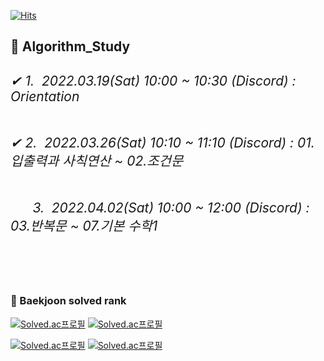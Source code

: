 [![Hits](https://hits.seeyoufarm.com/api/count/incr/badge.svg?url=https://github.com/leechun1095/Algorithm_Study&count_bg=%233DBCC8&title_bg=%23555555&icon=&icon_color=%23E7E7E7&title=hits&edge_flat=false)](https://hits.seeyoufarm.com)

<h2>👋 Algorithm_Study<h2>
<div>
  <h6>✔&nbsp;1.&nbsp;&nbsp;2022.03.19(Sat) 10:00 ~ 10:30 (Discord) : Orientation</h6>
  <h6>✔&nbsp;2.&nbsp;&nbsp;2022.03.26(Sat) 10:10 ~ 11:10 (Discord) : 01.입출력과 사칙연산 ~ 02.조건문 </h6>
  <h6>&nbsp;&nbsp;&nbsp;&nbsp;&nbsp;&nbsp;3.&nbsp;&nbsp;2022.04.02(Sat) 10:00 ~ 12:00 (Discord) : 03.반복문 ~ 07.기본 수학1 </h6>
</div>
<br>

<h3>🏅 Baekjoon solved rank</h3>

[![Solved.ac프로필](http://mazassumnida.wtf/api/v2/generate_badge?boj=skgml0)](https://solved.ac/skgml0) [![Solved.ac프로필](http://mazassumnida.wtf/api/v2/generate_badge?boj=ldy0956)](https://solved.ac/ldy0956)   
  
[![Solved.ac프로필](http://mazassumnida.wtf/api/v2/generate_badge?boj=dlckdgjs89)](https://solved.ac/dlckdgjs89) [![Solved.ac프로필](http://mazassumnida.wtf/api/v2/generate_badge?boj=alias8282)](https://solved.ac/alias8282)

